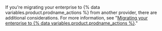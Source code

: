 If you're migrating your enterprise to {% data variables.product.prodname_actions %} from another provider, there are additional considerations. For more information, see "[Migrating your enterprise to {% data variables.product.prodname_actions %}](/admin/github-actions/getting-started-with-github-actions-for-your-enterprise/migrating-your-enterprise-to-github-actions)."
